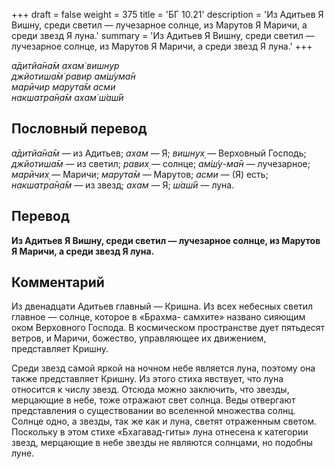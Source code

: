 +++
draft = false
weight = 375
title = 'БГ 10.21'
description = 'Из Адитьев Я Вишну, среди светил — лучезарное солнце, из Марутов Я Маричи, а среди звезд Я луна.'
summary = 'Из Адитьев Я Вишну, среди светил — лучезарное солнце, из Марутов Я Маричи, а среди звезд Я луна.'
+++

_а̄дитйа̄на̄м ахам̇ вишн̣ур  
джйотиша̄м̇ равир ам̇ш́ума̄н  
марӣчир марута̄м асми  
накшатра̄н̣а̄м ахам̇ ш́аш́ӣ_

## Пословный перевод

_а̄дитйа̄на̄м_ — из Адитьев; _ахам_ — Я; _вишн̣ух̣_ — Верховный Господь; _джйотиша̄м_ — из светил; _равих̣_ — солнце; _ам̇ш́у_\-_ма̄н_ — лучезарное; _марӣчих̣_ — Маричи; _марута̄м_ — Марутов; _асми_ — (Я) есть; _накшатра̄н̣а̄м_ — из звезд; _ахам_ — Я; _ш́аш́ӣ_ — луна.

## Перевод

**Из Адитьев Я Вишну, среди светил — лучезарное солнце, из Марутов Я Маричи, а среди звезд Я луна.**

## Комментарий

Из двенадцати Адитьев главный — Кришна. Из всех небесных светил главное — солнце, которое в «Брахма- самхите» названо сияющим оком Верховного Господа. В космическом пространстве дует пятьдесят ветров, и Маричи, божество, управляющее их движением, представляет Кришну.

Среди звезд самой яркой на ночном небе является луна, поэтому она также представляет Кришну. Из этого стиха явствует, что луна относится к числу звезд. Отсюда можно заключить, что звезды, мерцающие в небе, тоже отражают свет солнца. Веды отвергают представления о существовании во вселенной множества солнц. Солнце одно, а звезды, так же как и луна, светят отраженным светом. Поскольку в этом стихе «Бхагавад-гиты» луна отнесена к категории звезд, мерцающие в небе звезды не являются солнцами, но подобны луне.
